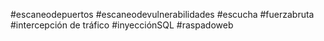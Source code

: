 #escaneodepuertos 
#escaneodevulnerabilidades 
#escucha 
#fuerzabruta
#intercepción de tráfico 
#inyecciónSQL 
#raspadoweb 

